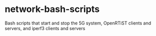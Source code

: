 # network-bash-scripts
Bash scripts that start and stop the 5G system, OpenRTiST clients and servers, and iperf3 clients and servers
